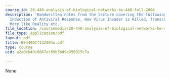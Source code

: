```yaml
---
course_id: 20-440-analysis-of-biological-networks-be-440-fall-2004
description: 'Handwritten notes from the lecture covering the following topics: IFN
  Induction of Antiviral Response, How Virus Invader is Killed, Transcription Complex,
  More like Reality etc.'
file_location: /coursemedia/20-440-analysis-of-biological-networks-be-440-fall-2004/a2a0cb49c6867ec69b3bd9a995915c7a_BE440OCT132004x.pdf
file_type: application/pdf
layout: pdf
title: BE440OCT132004x.pdf
type: course
uid: a2a0cb49c6867ec69b3bd9a995915c7a

---
```

None
